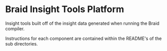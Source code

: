 # Braid Insight Tools Platform
Insight tools built off of the insight data generated when running the Braid compiler.

Instructions for each component are contained within the README's of the sub
directories.